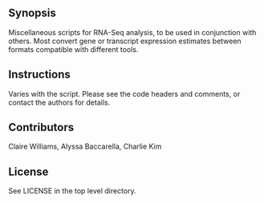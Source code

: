 ## Synopsis

Miscellaneous scripts for RNA-Seq analysis, to be used in conjunction with others. Most convert gene or transcript expression estimates between formats compatible with different tools.

## Instructions

Varies with the script. Please see the code headers and comments, or contact the authors for details.

## Contributors

Claire Williams, Alyssa Baccarella, Charlie Kim

## License

See LICENSE in the top level directory.

